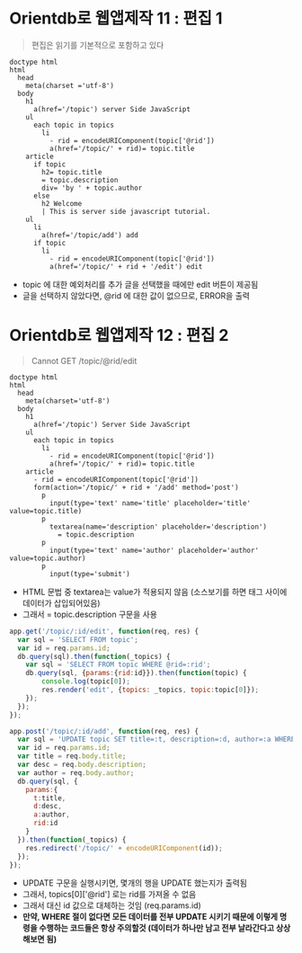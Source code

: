 # Orientdb로 웹앱제작 11 : 편집 1

> 편집은 읽기를 기본적으로 포함하고 있다

```jade
doctype html
html
  head
    meta(charset ='utf-8')
  body
    h1
      a(href='/topic') server Side JavaScript
    ul
      each topic in topics
        li
          - rid = encodeURIComponent(topic['@rid'])
          a(href='/topic/' + rid)= topic.title
    article
      if topic
        h2= topic.title
        = topic.description
        div= 'by ' + topic.author
      else
        h2 Welcome
        | This is server side javascript tutorial.
    ul
      li
        a(href='/topic/add') add
      if topic
        li
          - rid = encodeURIComponent(topic['@rid'])
          a(href='/topic/' + rid + '/edit') edit
```

- topic 에 대한 예외처리를 추가
  글을 선택했을 때에만 edit 버튼이 제공됨
- 글을 선택하지 않았다면, @rid 에 대한 값이 없으므로, ERROR을 출력

# Orientdb로 웹앱제작 12 : 편집 2

> Cannot GET /topic/@rid/edit

```jade
doctype html
html
  head
    meta(charset='utf-8')
  body
    h1
      a(href='/topic') Server Side JavaScript
    ul
      each topic in topics
        li
          - rid = encodeURIComponent(topic['@rid'])
          a(href='/topic/' + rid)= topic.title
    article
      - rid = encodeURIComponent(topic['@rid'])
      form(action='/topic/' + rid + '/add' method='post')
        p
          input(type='text' name='title' placeholder='title' value=topic.title)
        p
          textarea(name='description' placeholder='description')
            = topic.description
        p
          input(type='text' name='author' placeholder='author' value=topic.author)
        p
          input(type='submit')

```

- HTML 문법 중 textarea는 value가 적용되지 않음 (소스보기를 하면 태그 사이에 데이터가 삽입되어있음)
- 그래서 = topic.description 구문을 사용

```js
app.get('/topic/:id/edit', function(req, res) {
  var sql = 'SELECT FROM topic';
  var id = req.params.id;
  db.query(sql).then(function(_topics) {
    var sql = 'SELECT FROM topic WHERE @rid=:rid';
    db.query(sql, {params:{rid:id}}).then(function(topic) {
        console.log(topic[0]);
        res.render('edit', {topics: _topics, topic:topic[0]});
    });
  });
});
```

```js
app.post('/topic/:id/add', function(req, res) {
  var sql = 'UPDATE topic SET title=:t, description=:d, author=:a WHERE @rid=:rid';
  var id = req.params.id;
  var title = req.body.title;
  var desc = req.body.description;
  var author = req.body.author;
  db.query(sql, {
    params:{
      t:title,
      d:desc,
      a:author,
      rid:id
    }
  }).then(function(_topics) {
    res.redirect('/topic/' + encodeURIComponent(id));
  });
});
```

- UPDATE 구문을 실행시키면, 몇개의 행을 UPDATE 했는지가 출력됨
- 그래서, topics[0]\['@rid'] 로는 rid를 가져올 수 없음
- 그래서 대신 id 값으로 대체하는 것임 (req.params.id)
- **만약, WHERE 절이 없다면 모든 데이터를 전부 UPDATE 시키기 때문에 이렇게 명령을 수행하는 코드들은 항상 주의할것 (데이터가 하나만 남고 전부 날라간다고 상상해보면 됨)**